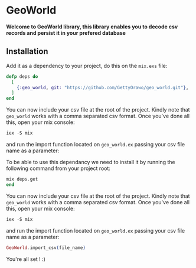 # GeoWorld

**Welcome to GeoWorld library, this library enables you to decode csv records and persist it in your prefered database**

## Installation

Add it as a dependency to your project, do this on the `mix.exs` file:


```elixir
defp deps do
  [
    {:geo_world, git: "https://github.com/GettyOrawo/geo_world.git"},
  ]
end
```
You can now include your csv file at the root of the project. Kindly note that `geo_world` works with a comma separated csv format.
Once you've done all this, open your mix console:


```elixir
iex -S mix
```

and run the import function located on `geo_world.ex` passing your csv file name as a parameter:

To be able to use this dependancy we need to install it by running the following command from your project root:

```elixir
mix deps.get
end
```

You can now include your csv file at the root of the project. Kindly note that `geo_world` works with a comma separated csv format.
Once you've done all this, open your mix console:


```elixir
iex -S mix
```

and run the import function located on `geo_world.ex` passing your csv file name as a parameter:

```elixir
GeoWorld.import_csv(file_name)
```

You're all set ! :)
